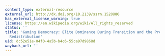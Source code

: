 ```yaml
---
content_type: external-resource
external_url: http://dx.doi.org/10.2139/ssrn.1520886
has_external_license_warning: true
license: https://en.wikipedia.org/wiki/All_rights_reserved
status: ''
title: 'Gaming Democracy: Elite Dominance During Transition and the Prospects for
  Redistribution'
uid: dc52e51e-04f0-4a5b-b4c6-55ca97d9868d
wayback_url: ''
---
```

